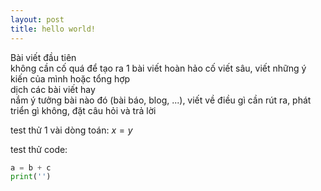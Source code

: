 ```yaml
---
layout: post
title: hello world!
---
```


Bài viết đầu tiên   
không cần cố quá để tạo ra 1 bài viết hoàn hảo
cố viết sâu, viết những ý kiến của mình hoặc tổng hợp  
dịch các bài viết hay   
nắm ý tưởng bài nào đó (bài báo, blog, ...), viết về điều gì cần rút ra, phát triển gì không, đặt câu hỏi và trả lời   

test thử 1 vài dòng toán: 
$x = y$

test thử code:
```python
a = b + c
print('')
```